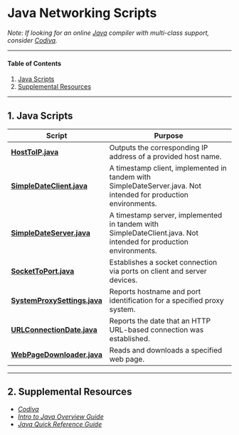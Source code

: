 # Java Networking Scripts
    
*Note: If looking for an online [Java](https://www.java.com/en/) compiler with multi-class support, consider [Codiva](https://www.codiva.io/).*  
  
<hr />
  
#### Table of Contents

1. [Java Scripts](#scripts)
2. [Supplemental Resources](#supplemental)

<hr />
  
## <a name="scripts">1. Java Scripts</a>
  
| Script | Purpose |  
| ---------- | ---------- |  
| [**HostToIP.java**](https://github.com/chaseofthejungle/java-networking-scripts/blob/main/scripts/HostToIP.java) | Outputs the corresponding IP address of a provided host name.  
| [**SimpleDateClient.java**](https://github.com/chaseofthejungle/java-networking-scripts/blob/main/scripts/SimpleDateClient.java) | A timestamp client, implemented in tandem with SimpleDateServer.java. Not intended for production environments.  
| [**SimpleDateServer.java**](https://github.com/chaseofthejungle/java-networking-scripts/blob/main/scripts/SimpleDateServer.java) | A timestamp server, implemented in tandem with SimpleDateClient.java. Not intended for production environments.  
| [**SocketToPort.java**](https://github.com/chaseofthejungle/java-networking-scripts/blob/main/scripts/SocketToPort.java) | Establishes a socket connection via ports on client and server devices.  
| [**SystemProxySettings.java**](https://github.com/chaseofthejungle/java-networking-scripts/blob/main/scripts/SystemProxySettings.java) | Reports hostname and port identification for a specified proxy system.  
| [**URLConnectionDate.java**](https://github.com/chaseofthejungle/java-networking-scripts/blob/main/scripts/URLConnectionDate.java) | Reports the date that an HTTP URL-based connection was established.  
| [**WebPageDownloader.java**](https://github.com/chaseofthejungle/java-networking-scripts/blob/main/scripts/WebPageDownloader.java) | Reads and downloads a specified web page.

<hr />
  
## <a name="supplemental">2. Supplemental Resources</a>
  
* *[Codiva](https://www.codiva.io/)*  
* *[Intro to Java Overview Guide](https://github.com/chaseofthejungle/intro-to-java)*
* *[Java Quick Reference Guide](https://github.com/chaseofthejungle/java-quick-reference-guide)*
